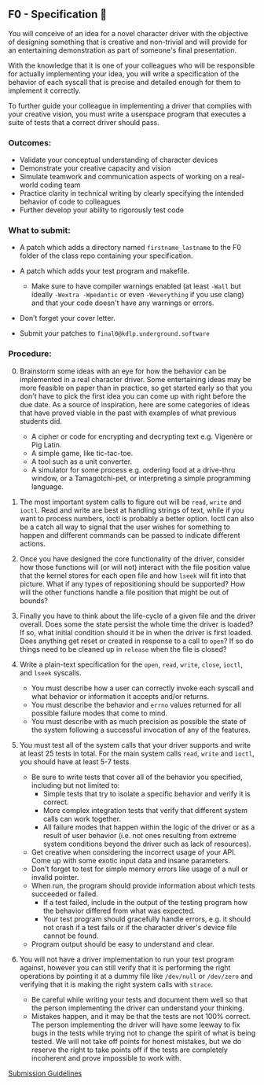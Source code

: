 ## F0 - Specification 📐

You will conceive of an idea for a novel character driver with the objective of designing something that is creative and non-trivial and will provide for an entertaining demonstration as part of someone's final presentation.

With the knowledge that it is one of your colleagues who will be responsible for actually implementing your idea, you will write a specification of the behavior of each syscall that is precise and detailed enough for them to implement it correctly.

To further guide your colleague in implementing a driver that complies with your creative vision, you must write a userspace program that executes a suite of tests that a correct driver should pass.

### Outcomes:

* Validate your conceptual understanding of character devices
* Demonstrate your creative capacity and vision
* Simulate teamwork and communication aspects of working on a real-world coding team
* Practice clarity in technical writing by clearly specifying the intended behavior of code to colleagues
* Further develop your ability to rigorously test code

### What to submit:

* A patch which adds a directory named `firstname_lastname` to the F0 folder of the class repo containing your specification.
* A patch which adds your test program and makefile.

	* Make sure to have compiler warnings enabled (at least `-Wall` but ideally `-Wextra -Wpedantic` or even `-Weverything` if you use clang) and that your code doesn't have any warnings or errors.

* Don’t forget your cover letter.

* Submit your patches to `final0@kdlp.underground.software`

### Procedure:

0. Brainstorm some ideas with an eye for how the behavior can be implemented in a real character driver.
Some entertaining ideas may be more feasible on paper than in practice, so get started early so that you don't have to pick the first idea you can come up with right before the due date.
As a source of inspiration, here are some categories of ideas that have proved viable in the past with examples of what previous students did.
	* A cipher or code for encrypting and decrypting text e.g. Vigenère or Pig Latin.
	* A simple game, like tic-tac-toe.
	* A tool such as a unit converter.
	* A simulator for some process e.g. ordering food at a drive-thru window, or a Tamagotchi-pet, or interpreting a simple programming language.

0. The most important system calls to figure out will be `read`, `write` and `ioctl`. Read and write are best at handling strings of text, while if you want to process numbers, ioctl is probably a better option. Ioctl can also be a catch all way to signal that the user wishes for something to happen and different commands can be passed to indicate different actions.

0. Once you have designed the core functionality of the driver, consider how those functions will (or will not) interact with the file position value that the kernel stores for each open file and how `lseek` will fit into that picture. What if any types of repositioning should be supported? How will the other functions handle a file position that might be out of bounds?

0. Finally you have to think about the life-cycle of a given file and the driver overall. Does some the state persist the whole time the driver is loaded? If so, what initial condition should it be in when the driver is first loaded. Does anything get reset or created in response to a call to `open`? If so do things need to be cleaned up in `release` when the file is closed?

0. Write a plain-text specification for the `open`, `read`, `write`, `close`, `ioctl`, and `lseek` syscalls.
	* You must describe how a user can correctly invoke each syscall and what behavior or information it accepts and/or returns.
	* You must describe the behavior and `errno` values returned for all possible failure modes that come to mind.
	* You must describe with as much precision as possible the state of the system following a successful invocation of any of the features.


0. You must test all of the system calls that your driver supports and write at least 25 tests in total. For the main system calls `read`, `write` and `ioctl`, you should have at least 5-7 tests.
	* Be sure to write tests that cover all of the behavior you specified, including but not limited to:
		* Simple tests that try to isolate a specific behavior and verify it is correct.
		* More complex integration tests that verify that different system calls can work together.
		* All failure modes that happen within the logic of the driver or as a result of user behavior (i.e. not ones resulting from extreme system conditions beyond the driver such as lack of resources).
	* Get creative when considering the incorrect usage of your API. Come up with some exotic input data and insane parameters.
	* Don't forget to test for simple memory errors like usage of a null or invalid pointer.
	* When run, the program should provide information about which tests succeeded or failed.
	    * If a test failed, include in the output of the testing program how the behavior differed from what was expected.
        * Your test program should gracefully handle errors, e.g. it should not crash if a test fails or if the character driver's device file cannot be found.
	* Program output should be easy to understand and clear.
0. You will not have a driver implementation to run your test program against, however you can still verify that it is performing the right operations by pointing it at a dummy file like `/dev/null` or `/dev/zero` and verifying that it is making the right system calls with `strace`.
	* Be careful while writing your tests and document them well so that the person implementing the driver can understand your thinking.
	* Mistakes happen, and it may be that the tests are not 100% correct. The person implementing the driver will have some leeway to fix bugs in the tests while trying not to change the spirit of what is being tested. We will not take off points for honest mistakes, but we do reserve the right to take points off if the tests are completely incoherent and prove impossible to work with.

[Submission Guidelines](../policies/submission_guidelines)
